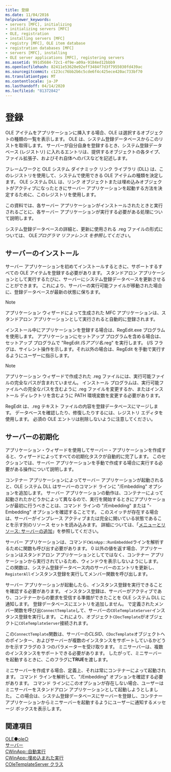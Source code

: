 ```yaml
---
title: 登録
ms.date: 11/04/2016
helpviewer_keywords:
- servers [MFC], initializing
- initializing servers [MFC]
- OLE, registration
- installing servers [MFC]
- registry [MFC], OLE item database
- registration databases [MFC]
- servers [MFC], installing
- OLE server applications [MFC], registering servers
ms.assetid: 991d5684-72c1-4f9e-a09a-9184ed12bbb9
ms.openlocfilehash: 82411e53620e92eff3484f7d3f7955030fd439ac
ms.sourcegitcommit: c123cc76bb2b6c5cde6f4c425ece420ac733bf70
ms.translationtype: MT
ms.contentlocale: ja-JP
ms.lasthandoff: 04/14/2020
ms.locfileid: "81372842"
---
```

# <a name="registration"></a>登録

OLE アイテムをアプリケーションに挿入する場合、OLE は選択するオブジェクトの種類の一覧を表示します。 OLE は、システム登録データベースからこのリストを取得します。 サーバーが自分自身を登録するとき、システム登録データベース (レジストリ) に入れるエントリは、提供するオブジェクトの各タイプ、ファイル拡張子、およびそれ自体へのパスなどを記述します。

フレームワークと OLE システム ダイナミック リンク ライブラリ (DLL) は、このレジストリを使用して、システムで使用できる OLE アイテムの種類を決定します。 OLE システム DLL は、リンク オブジェクトまたは埋め込みオブジェクトがアクティブになったときにサーバー アプリケーションを起動する方法を決定するために、このレジストリを使用します。

この資料では、各サーバー アプリケーションがインストールされたときと実行されるごとに、各サーバー アプリケーションが実行する必要がある処理について説明します。

システム登録データベースの詳細と、更新に使用される .reg ファイルの形式については、 OLE*プログラマ リファレンス を参照してください*。

## <a name="server-installation"></a><a name="_core_server_installation"></a>サーバーのインストール

サーバー アプリケーションを初めてインストールするときに、サポートするすべての OLE アイテムを登録する必要があります。 スタンドアロン アプリケーションとして実行するたびに、サーバーにシステム登録データベースを更新させることができます。 これにより、サーバーの実行可能ファイルが移動された場合に、登録データベースが最新の状態に保ちます。

> [!NOTE]
> アプリケーション ウィザードによって生成された MFC アプリケーションは、スタンドアロン アプリケーションとして実行されると自動的に登録されます。

インストール中にアプリケーションを登録する場合は、RegEdit.exe プログラムを使用します。 アプリケーションにセットアップ プログラムを含める場合は、セットアップ プログラムで "RegEdit /S*アプリ名*.reg" を実行します。 (/S フラグは、サイレント操作を示します。それ以外の場合は、RegEdit を手動で実行するようにユーザーに指示します。

> [!NOTE]
> アプリケーション ウィザードで作成された .reg ファイルには、実行可能ファイルの完全なパスが含まれていません。 インストール プログラムは、実行可能ファイルへの完全なパスを含むように .reg ファイルを変更するか、またはインストール ディレクトリを含むように PATH 環境変数を変更する必要があります。

RegEdit は、.reg テキスト ファイルの内容を登録データベースにマージします。 データベースを確認したり、修復したりするには、レジストリ エディタを使用します。 必須の OLE エントリは削除しないように注意してください。

## <a name="server-initialization"></a><a name="_core_server_initialization"></a>サーバーの初期化

アプリケーション・ウィザードを使用してサーバー・アプリケーションを作成すると、ウィザードによってすべての初期化タスクが自動的に完了します。 このセクションでは、サーバー アプリケーションを手動で作成する場合に実行する必要がある操作について説明します。

コンテナー アプリケーションによってサーバー アプリケーションが起動されると、OLE システム DLL はサーバーのコマンド ラインに "/Embedding" オプションを追加します。 サーバー アプリケーションの動作は、コンテナーによって起動されたかどうかによって異なるので、実行を開始するときにアプリケーションが最初に行うべきことは、コマンド ラインの "/Embedding" または "-Embedding" オプションを確認することです。 このスイッチが存在する場合は、サーバーがインプレース アクティブまたは完全に開いている状態であることを示す別のリソース セットを読み込みます。 詳細については、「[メニューとリソース: サーバーの追加](../mfc/menus-and-resources-server-additions.md)」を参照してください。

サーバー アプリケーションは、コマンド`CWinApp::RunEmbedded`ラインを解析するために関数も呼び出す必要があります。 0 以外の値を返す場合、アプリケーションはスタンドアロン アプリケーションとしてではなく、コンテナー アプリケーションから実行されているため、ウィンドウを表示しないようにします。 この関数は、システム登録データベース内のサーバーのエントリを更新し、`RegisterAll`インスタンス登録を実行してメンバー関数を呼び出します。

サーバー アプリケーションが起動したら、インスタンス登録を実行できることを確認する必要があります。 インスタンス登録は、サーバーがアクティブであり、コンテナーからの要求を受信する準備ができたことを OLE システム DLL に通知します。 登録データベースにエントリを追加しません。 で定義されたメンバー関数を呼び出`ConnectTemplate`して、サーバーの`COleTemplateServer`インスタンス登録を実行します。 これにより、オブジェクト`CDocTemplate`がオブジェクトに`COleTemplateServer`接続されます。

この`ConnectTemplate`関数は、サーバーの*CLSID*、`CDocTemplate`オブジェクトへのポインター、およびサーバーが複数のインスタンスをサポートしているかどうかを示すフラグの 3 つのパラメーターを受け取ります。 ミニサーバーは、複数のインスタンスをサポートできる必要があります。 したがって、ミニサーバーを起動するときに、このフラグに**TRUE**を渡します。

ミニサーバーを作成する場合、定義上、それは常にコンテナーによって起動されます。 コマンド ラインを解析して、"/Embedding" オプションを確認する必要があります。 コマンド ラインにこのオプションが存在しない場合、ユーザーはミニサーバーをスタンドアロン アプリケーションとして起動しようとしました。 この場合は、システム登録データベースにサーバーを登録し、コンテナー アプリケーションからミニサーバーを起動するようにユーザーに通知するメッセージ ボックスを表示します。

## <a name="see-also"></a>関連項目

[OLE●ole○](../mfc/ole-in-mfc.md)<br/>
[サーバー](../mfc/servers.md)<br/>
[CWinApp::自動実行](../mfc/reference/cwinapp-class.md#runautomated)<br/>
[CWinApp::埋め込まれた実行](../mfc/reference/cwinapp-class.md#runembedded)<br/>
[COleTemplateServer クラス](../mfc/reference/coletemplateserver-class.md)

